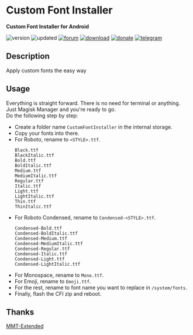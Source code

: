 # Custom Font Installer
**Custom Font Installer for Android**

![version](https://img.shields.io/badge/Version-1.5-brightgreen.svg) 
![updated](https://img.shields.io/badge/Updated-Mar_28,_2020-green.svg) 
[![forum](https://img.shields.io/badge/Forum-XDA-orange.svg)](https://forum.xda-developers.com/apps/magisk/font-headline-fonts-nongthaihoang-t3886349) 
[![download](https://img.shields.io/badge/Download-↓-yellow.svg)](https://github.com/nongthaihoang/custom_font_installer/releases)
[![donate](https://img.shields.io/badge/Donate-Paypal-blue.svg)](https://paypal.me/nongthaihoang)
[![telegram](https://img.shields.io/badge/Help-Telegram-blue.svg)](https://t.me/MagiskFontsDisc)

 
## Description
Apply custom fonts the easy way

## Usage
Everything is straight forward. There is no need for terminal or anything. Just Magisk Manager and you're ready to go.  
Do the following step by step:
- Create a folder name ``CustomFontInstaller`` in the internal storage.  
- Copy your fonts into there.  
- For Roboto, rename to ``<STYLE>.ttf``.  
  ```
  Black.ttf  
  BlackItalic.ttf  
  Bold.ttf  
  BoldItalic.ttf  
  Medium.ttf  
  MediumItalic.ttf  
  Regular.ttf  
  Italic.ttf  
  Light.ttf  
  LightItalic.ttf  
  Thin.ttf  
  ThinItalic.ttf  
  ```
- For Roboto Condensed, rename to ``Condensed-<STYLE>.ttf``.  
  ```
  Condensed-Bold.ttf  
  Condensed-BoldItalic.ttf  
  Condensed-Medium.ttf  
  Condensed-MediumItalic.ttf  
  Condensed-Regular.ttf  
  Condensed-Italic.ttf  
  Condensed-Light.ttf  
  Condensed-LightItalic.ttf
  ```
- For Monospace, rename to ``Mono.ttf``.  
- For Emoji, rename to ``Emoji.ttf``.  
- For the rest, rename to font name you want to replace in ```/system/fonts```.  
- Finally, flash the CFI zip and reboot.  

## Thanks
[MMT-Extended](https://github.com/Zackptg5/MMT-Extended)
